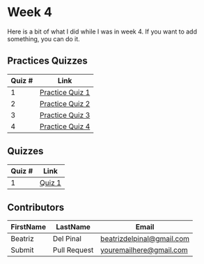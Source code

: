# Week 4

Here is a bit of what I did while I was in week 4. If you want to add something, you can do it.

## Practices Quizzes
Quiz # | Link 
--- | --- 
1 | [Practice Quiz 1][1]
2 | [Practice Quiz 2][2]
3 | [Practice Quiz 3][3]
4 | [Practice Quiz 4][4]

## Quizzes
Quiz # | Link 
--- | --- 
1 | [Quiz 1][5]

[1]: https://github.com/bea314/CourseraDS/blob/main/1_The%20Data%20Scientist's%20Toolbox/week%203/pq1.md "Practice Quiz 1"
[2]: https://github.com/bea314/CourseraDS/blob/main/1_The%20Data%20Scientist's%20Toolbox/week%203/pq2.md "Practice Quiz 2"
[3]: https://github.com/bea314/CourseraDS/blob/main/1_The%20Data%20Scientist's%20Toolbox/week%203/pq3.md "Practice Quiz 3"
[4]: https://github.com/bea314/CourseraDS/blob/main/1_The%20Data%20Scientist's%20Toolbox/week%203/pq4.md "Practice Quiz 4"
[5]: https://github.com/bea314/CourseraDS/blob/main/1_The%20Data%20Scientist's%20Toolbox/week%203/quiz1.md "Module Four Summative Quiz"

## Contributors
FirstName | LastName | Email
--- | --- | ---
Beatriz |  Del Pinal |  <beatrizdelpinal@gmail.com>
Submit |  Pull Request | <youremailhere@gmail.com>
